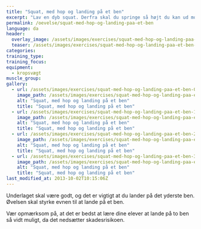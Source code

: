 ```yaml
---
title: "Squat, med hop og landing på et ben"
excerpt: "Lav en dyb squat. Derfra skal du springe så højt du kan ud mod den ene side, hvor du lander på det yderste ben og finder balancen."
permalink: /oevelse/squat-med-hop-og-landing-paa-et-ben
language: da
header:
  overlay_image: /assets/images/exercises/squat-med-hop-og-landing-paa-et-ben-0.jpg
  teaser: /assets/images/exercises/squat-med-hop-og-landing-paa-et-ben-0.jpg
categories:
training_type: 
training_focus: 
equipment:
  - kropsvægt
muscle_group:
gallery:
  - url: /assets/images/exercises/squat-med-hop-og-landing-paa-et-ben-0.jpg
    image_path: /assets/images/exercises/squat-med-hop-og-landing-paa-et-ben-0.jpg
    alt: "Squat, med hop og landing på et ben"
    title: "Squat, med hop og landing på et ben"
  - url: /assets/images/exercises/squat-med-hop-og-landing-paa-et-ben-1.jpg
    image_path: /assets/images/exercises/squat-med-hop-og-landing-paa-et-ben-1.jpg
    alt: "Squat, med hop og landing på et ben"
    title: "Squat, med hop og landing på et ben"
  - url: /assets/images/exercises/squat-med-hop-og-landing-paa-et-ben-2.jpg
    image_path: /assets/images/exercises/squat-med-hop-og-landing-paa-et-ben-2.jpg
    alt: "Squat, med hop og landing på et ben"
    title: "Squat, med hop og landing på et ben"
  - url: /assets/images/exercises/squat-med-hop-og-landing-paa-et-ben-3.jpg
    image_path: /assets/images/exercises/squat-med-hop-og-landing-paa-et-ben-3.jpg
    alt: "Squat, med hop og landing på et ben"
    title: "Squat, med hop og landing på et ben"
last_modified_at: 2013-10-02T10:15:06Z
---
```


Underlaget skal være godt, og det er vigtigt at du lander på det yderste ben. Øvelsen skal styrke evnen til at lande på et ben.

Vær opmærksom på, at det er bedst at lære dine elever at lande på to ben så vidt muligt, da det nedsætter skadesrisikoen.
